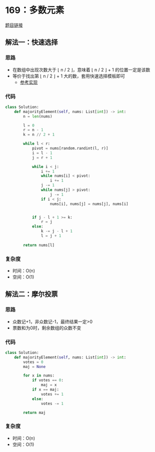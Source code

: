 # 169：多数元素

[题目链接](https://leetcode.cn/problems/majority-element/description/)

## 解法一：快速选择

### 思路

- 在数组中出现次数大于 ⌊ n / 2 ⌋，意味着 ⌊ n / 2 ⌋ + 1 的位置一定是该数
- 等价于找出第 ⌊ n / 2 ⌋ + 1 大的数，套用快速选择模板即可
  - [参考实现](215.md)

### 代码

```py
class Solution:
    def majorityElement(self, nums: List[int]) -> int:
        n = len(nums)

        l = 0
        r = n - 1
        k = n // 2 + 1

        while l < r:
            pivot = nums[random.randint(l, r)]
            i = l - 1
            j = r + 1

            while i < j:
                i += 1
                while nums[i] < pivot:
                    i += 1
                j -= 1
                while nums[j] > pivot:
                    j -= 1
                if i < j:
                    nums[i], nums[j] = nums[j], nums[i]


            if j - l + 1 >= k:
                r = j
            else:
                k -= j - l + 1
                l = j + 1
                
        return nums[l]
```

### 复杂度

- 时间：O(n)
- 空间：O(1)

## 解法二：摩尔投票

### 思路

- 众数记+1，非众数记-1，最终结果一定>0
- 票数和为0时，剩余数组的众数不变

### 代码

```py
class Solution:
    def majorityElement(self, nums: List[int]) -> int:
        votes = 0
        maj = None

        for x in nums:
            if votes == 0:
                maj = x
            if x == maj:
                votes += 1
            else:
                votes -= 1

        return maj
```

### 复杂度

- 时间：O(n)
- 空间：O(1)
